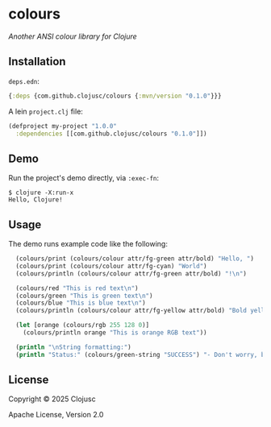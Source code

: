 # colours

*Another ANSI colour library for Clojure*

## Installation

`deps.edn`:

```clojure
{:deps {com.github.clojusc/colours {:mvn/version "0.1.0"}}}
```

A lein `project.clj` file:


```clojure
(defproject my-project "1.0.0"
  :dependencies [[com.github.clojusc/colours "0.1.0"]])
```

## Demo

Run the project's demo directly, via `:exec-fn`:

    $ clojure -X:run-x
    Hello, Clojure!

## Usage

The demo runs example code like the following:

```clojure
  (colours/print (colours/colour attr/fg-green attr/bold) "Hello, ")
  (colours/print (colours/colour attr/fg-cyan) "World")
  (colours/println (colours/colour attr/fg-green attr/bold) "!\n")

  (colours/red "This is red text\n")
  (colours/green "This is green text\n")
  (colours/blue "This is blue text\n")
  (colours/println (colours/colour attr/fg-yellow attr/bold) "Bold yellow text")

  (let [orange (colours/rgb 255 128 0)]
    (colours/println orange "This is orange RGB text"))

  (println "\nString formatting:")
  (println "Status:" (colours/green-string "SUCCESS") "- Don't worry, be happy!\n"))
```

## License

Copyright © 2025 Clojusc

Apache License, Version 2.0